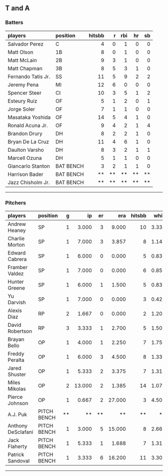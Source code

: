 ## T and A

### Batters

 
|players            |position  | hitsbb|  r| rbi| hr| sb| 
|:------------------|:---------|------:|--:|---:|--:|--:| 
|Salvador Perez     |C         |      4|  0|   1|  0|  0| 
|Matt Olson         |1B        |      8|  0|   1|  0|  0| 
|Matt McLain        |2B        |      9|  3|   1|  0|  0| 
|Matt Chapman       |3B        |      8|  5|   3|  1|  0| 
|Fernando Tatis Jr. |SS        |     11|  5|   9|  2|  2| 
|Jeremy Pena        |MI        |     12|  6|   0|  0|  0| 
|Spencer Steer      |CI        |     10|  3|   5|  1|  2| 
|Esteury Ruiz       |OF        |      5|  1|   2|  0|  1| 
|Jorge Soler        |OF        |      7|  1|   1|  0|  0| 
|Masataka Yoshida   |OF        |     14|  5|   4|  1|  0| 
|Ronald Acuna Jr.   |OF        |      9|  4|   2|  1|  4| 
|Brandon Drury      |DH        |      8|  2|   2|  1|  0| 
|Bryan De La Cruz   |DH        |     11|  4|   6|  1|  0| 
|Daulton Varsho     |DH        |      8|  3|   2|  1|  1| 
|Marcell Ozuna      |DH        |      5|  1|   1|  0|  0| 
|Giancarlo Stanton  |BAT BENCH |      3|  2|   1|  1|  0| 
|Harrison Bader     |BAT BENCH |     **| **|  **| **| **| 
|Jazz Chisholm Jr.  |BAT BENCH |     **| **|  **| **| **| 


* * *

### Pitchers

 
|players            |position    |  g|     ip| er|    era| hitsbb|  whip| so|  w| sv| 
|:------------------|:-----------|--:|------:|--:|------:|------:|-----:|--:|--:|--:| 
|Andrew Heaney      |SP          |  1|  3.000|  3|  9.000|     10| 3.333|  5|  0|  0| 
|Charlie Morton     |SP          |  1|  7.000|  3|  3.857|      8| 1.143|  9|  0|  0| 
|Edward Cabrera     |SP          |  1|  6.000|  0|  0.000|      5| 0.833| 10|  1|  0| 
|Framber Valdez     |SP          |  1|  7.000|  0|  0.000|      6| 0.857|  7|  1|  0| 
|Hunter Greene      |SP          |  1|  6.000|  1|  1.500|      5| 0.833|  8|  0|  0| 
|Yu Darvish         |SP          |  1|  7.000|  0|  0.000|      3| 0.429|  9|  1|  0| 
|Alexis Diaz        |RP          |  2|  1.667|  0|  0.000|      2| 1.200|  1|  0|  1| 
|David Robertson    |RP          |  3|  3.333|  1|  2.700|      5| 1.500|  6|  0|  2| 
|Brayan Bello       |OP          |  1|  4.000|  1|  2.250|      7| 1.750|  4|  0|  0| 
|Freddy Peralta     |OP          |  1|  6.000|  3|  4.500|      8| 1.333|  3|  0|  0| 
|Jared Shuster      |OP          |  1|  5.333|  2|  3.375|      7| 1.312|  1|  1|  0| 
|Miles Mikolas      |OP          |  2| 13.000|  2|  1.385|     14| 1.077| 12|  1|  0| 
|Pierce Johnson     |OP          |  1|  0.667|  2| 27.000|      3| 4.500|  1|  0|  0| 
|A.J. Puk           |PITCH BENCH | **|     **| **|     **|     **|    **| **| **| **| 
|Anthony DeSclafani |PITCH BENCH |  1|  3.000|  5| 15.000|      8| 2.667|  2|  0|  0| 
|Jack Flaherty      |PITCH BENCH |  1|  5.333|  1|  1.688|      7| 1.312|  6|  0|  0| 
|Patrick Sandoval   |PITCH BENCH |  1|  3.333|  6| 16.200|     11| 3.300|  4|  0|  0| 


* * *


